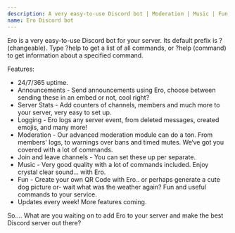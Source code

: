 ```yaml
---
description: A very easy-to-use Discord bot | Moderation | Music | Fun | Management
name: Ero Discord bot
---
```


Ero is a very easy-to-use Discord bot for your server. Its default prefix is ? (changeable). Type ?help to get a list of all commands, or ?help (command) to get information about a specified command. 

Features:

+ 24/7/365 uptime.
+ Announcements - Send announcements using Ero, choose between sending these in an embed or not, cool right? 
+ Server Stats - Add counters of channels, members and much more to your server, very easy to set up.
+ Logging - Ero logs any server event, from deleted messages, created emojis, and many more!
+ Moderation - Our advanced moderation module can do a ton. From members' logs, to warnings over bans and timed mutes. We‘ve got you covered with a lot of commands.
+ Join and leave channels - You can set these up per separate.
+ Music - Very good quality with a lot of commands included. Enjoy crystal clear sound... with Ero.
+ Fun - Create your own QR Code with Ero.. or perhaps generate a cute dog picture or- wait what was the weather again? Fun and useful commands to your service.
+ Updates every week! More features coming.

So.... What are you waiting on to add Ero to your server and make the best Discord server out there? 
